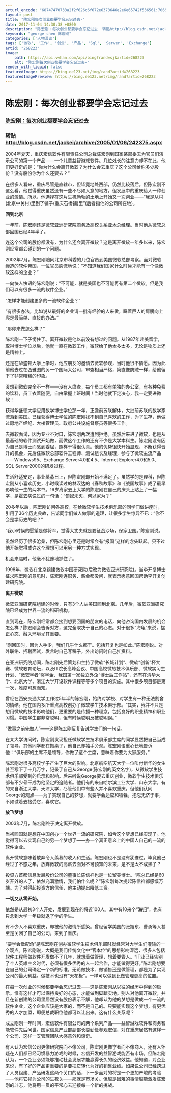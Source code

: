 ```yaml
---
arturl_encode: "68747470733a2f2f626c6f672e6373646e2e6e65742f536561:70652f61727469636c652f64657461696c732f323638323233"
layout: post
title: "陈宏刚每次创业都要学会忘记过去-"
date: 2017-11-04 14:30:38 +0800
description: "陈宏刚：每次创业都要学会忘记过去  转贴http://blog.csdn.net/jackei/ar"
keywords: "george chen 陈宏刚"
categories: ['人物漫谈']
tags: ['微软', '工作', '创业', '产品', 'Sql', 'Server', 'Exchange']
artid: "268223"
image:
    path: https://api.vvhan.com/api/bing?rand=sj&artid=268223
    alt: "陈宏刚每次创业都要学会忘记过去-"
render_with_liquid: false
featuredImage: https://bing.ee123.net/img/rand?artid=268223
featuredImagePreview: https://bing.ee123.net/img/rand?artid=268223
---
```


# 陈宏刚：每次创业都要学会忘记过去

### [陈宏刚：每次创业都要学会忘记过去](http://blog.csdn.net/jackei/archive/2005/01/06/242375.aspx)

### 转贴 <http://blog.csdn.net/jackei/archive/2005/01/06/242375.aspx>

2004年夏天，重庆宏信软件有限责任公司总裁陈宏刚到国家某部委去为官员们演示公司的第一个产品——一个儿童益智游戏软件。几位处长的注意力却不在此，他们更好奇的是：“你为什么会离开微软？为什么会去重庆？这个公司给你多少股份？没有股份你为什么还要去？”

在很多人看来，重庆尽管是直辖市，但毕竟地处西部，仍然比较落后。但陈宏刚不这么看，他觉得重庆虽然还有一些不尽如人意的地方，但发展中的重庆给人一种创业的激情。所以，他选择在这片生机勃勃的土地上开始又一次创业——“我是从村(北京中关村)里到了铺子(重庆石桥铺)里”(后者指他的公司所在地)。

**回到北京**

一年前，陈宏刚还是微软亚洲研究院商务及高校关系亚太总经理。当时他从微软总部回国已经4年半了。

连这个公司的股份都没有，为什么还会离开微软？这是离开微软一年多以来，陈宏刚经常都会碰到的一个问题。

2002年7月，陈宏刚陪同北京市科委的几位官员到美国微软总部考察。面对微软缔造的软件帝国，一位官员感慨地说：“不知道我们国家什么时候才能有一个像微软这样的企业？”

一向快人快语的陈宏刚说：“不可能，就是美国也不可能再有第二个微软。但是我们可以有很多一流的软件企业。”

“怎样才能创建更多的一流软件企业？”

“有很多办法，比如说从最好的企业请一批有经验的人来做，踩着巨人的肩膀向上爬是最简单、直接的办法。”

“那你来做怎么样？”

陈宏刚一下子愣住了。离开微软是他以前没有想过的问题。从1987年赴美留学，取得博士学位以后，他就一直在微软工作，微软给了他太多太多，无论是物质上还是精神上。

还是在华盛顿大学上学时，他应朋友的邀请去微软参观，当时他很不情愿。因为此前他去过在西雅图的另一个国际大公司，审查相当严格，简直像防贼一样，给他留下了非常糟糕的印象。

没想到微软完全不一样——没有人盘查，每个员工都有单独的办公室，有各种免费的饮料，员工衣着随便，自由掌握上班时间！当时他就下定决心，我一定要进微软！

获得华盛顿大学应用数学博士学位那一年，正逢前苏联解体，大批前苏联的数学家流落到美国。已经获得博士学位的陈宏刚找不到自己喜欢的工作，为了生存，他做过房地产经纪、大楼管理员、政府公共设施督察员等很多工作。

去微软面试，因为专业不对口，陈宏刚两次遭到拒绝。虽然后来进了微软，也是从最基础的软件测试开始做，而做这个工作的还有不少是大学本科生。陈宏刚没有因为自己是博士而感到委屈，照样干得很认真。他的优势很快开始显现，不断获得晋升的机会，先后任微软总部软件工程师、测试组长及经理，参与了微软主流产品——Windows95、Exchange Server4.0和4.5、Internet Explorer4.0和5.0、SQL Server2000的研发过程。

生活舒适安定，事业蒸蒸日上，但陈宏刚却开始不满足了。虽然学的是理科，但陈宏刚从小喜欢历史，小时候读过的林汉达的《春秋故事》和《战国故事》成了最早影响他一生的两本书。16岁离家去上大学的陈宏刚在自己的床头上贴上了一幅字，是霍去病说过的一句话：“匈奴未灭，何以家为？”

20多年以后，陈宏刚访问各高校，在给微软学生技术俱乐部的同学们做讲座时，引用了36个历史典故，告诉同学们做人做事的道理，让很多学生惊异不已：“你不会是学历史的吧？”

“我小时候的愿望是做将军，觉得大丈夫就是要征战沙场，保家卫国。”陈宏刚说。

虽然经历了很多沧桑，但陈宏刚心里还是时常会有“报国”这样的念头跃起。只不过他开始觉得或许这个理想可以用另一种方式实现。

机会来临时，他毫不犹豫地抓住了。

1998年，微软在北京组建微软中国研究院(后改为微软亚洲研究院)。当李开复博士征求陈宏刚的意见时，陈宏刚连职务、薪金都没问，就表示愿意回国帮助李开复创建研究院。

**离开微软**

微软亚洲研究院组建的时候，只有3个人从美国回到北京。几年后，微软亚洲研究院已经成为世界一流的科研机构。

直到现在，陈宏刚经常都会接到想要回国的朋友的电话，向他咨询国内发展的机会怎么样？陈宏刚会告诉对方，这完全取决于自己的心态。对于很多“海龟”来说，摆正心态、融入环境尤其重要。

“刚回国时，因为人手少，我们几乎什么都干。包括开复也是如此。”陈宏刚说。对外联络、招聘面试，发言时自己写稿子，外出访问时自己扛资料。

在亚洲研究院期间，陈宏刚先后策划和主持了微软“长城计划”、微软“创新”杯大赛、微软教育论坛，以及IT院长高峰会议、中国高校微软技术俱乐部、微软实习生计划、“微软学者”奖学金、我国第一家独立外企“博士后工作站”，还有在清华大学、北京大学、浙江大学开设软件课程等等多个项目的实施。其中很多项目都是第一次，难度可想而知。

曾经在西安交通大学工作过5年半的陈宏刚，始终对学校、对学生有一种无法割舍的情结。他在国内多所重点高校创办了微软学生技术俱乐部。“其实，我并不只是想用微软的技术影响他们，更重要的是传播一种理念，包括良好的职业精神和职业习惯。中国学生都非常聪明，但有时候聪明反被聪明误。”

“做事之前先做人”——这是陈宏刚反复告诫学生们的一句话。

在某大学访问时，陈宏刚发现担任微软学生技术俱乐部主席的同学显然把自己当成了领导，其他同学都在搬桌子，他自己却袖手旁观。陈宏刚语重心长地告诉他：“俱乐部的主席不是领导，你做了这个主席，意味着你要为大家服务。”

陈宏刚对很多高校学子产生了巨大的影响。北京航空航天大学一位叫付新华的女生甚至写下了十几万字，记录了自己从George(陈宏刚的英文名字)，从微软学生技术俱乐部受到的启示和影响。后来听说George要去重庆创业，微软学生技术俱乐部有不少骨干成为他坚定的追随者。他们有的来自哈尔滨工业大学、山东大学，有的来自浙江大学、天津大学，尽管他们中有些人并不喜欢重庆，但他们认同George的观点——为了实现自己的梦想，就要学会适应和牺牲，抱怨无济于事，不如试着去接受它，喜欢它。

**放飞梦想**

2003年7月，陈宏刚终于决定离开微软。

当初回国就是想在中国创办一个世界一流的研究院，如今这个梦想已经实现了。他觉得可以去实现自己的另一个梦想了——办一个真正意义上的中国人自己的一流的软件企业。

离开微软意味着放弃令人羡慕的收入和生活。陈宏刚也不是没有犹豫过，毕竟他已经过了不惑之年，放弃微软的高薪去面对不可预知的未来，是不是太不成熟了？

投资方首都信息发展股份公司的董事长陈信祥也是一位留美博士。“陈总已经是60岁开外的人了，依然充满激情，我们怕什么呢？”陈宏刚每次提起陈信祥都感慨万端。为了对得起投资方的信任，他主动提出降低工资。

**一切又从零开始。**

依然是从最初3个人开始，发展到现在的将近100人。其中有10来个“海归”，也有只念到大学一年级就退了学的学生。

有不少人不喜欢重庆，却被他的激情所感染。曾经留学美国的张旭东、曹勇等人甚至是关闭了自己的公司，来到了重庆。

“要学会做配角”是陈宏刚在创办微软学生技术俱乐部时就经常对大学生们灌输的一个观点。陈宏刚说，大概是我们传统文化中“官本位”的思想影响深远，很多人包括软件工程师做软件开发做不了几年，就想着做管理，想着要管人。“IT业已经告别了个人英雄主义时代，必须有很多优秀的人一起合作，才能做得更好。”陈宏刚想要在自己的公司确定一个新的标准，无论做技术、做销售还是做管理，都是为了实现公司的最大利益。做技术也没有“天花板”，一样可以做到比做管理更高的位置。

在每一次创业的时候都要学会忘记过去——这是陈宏刚从以往的经历中得到的启示。惟有这样才可以保持良好的心态，才能做到脚踏实地。别人对他离开微软，并且在新创建的公司里居然没有股份表示不解，他却认为他的梦想是做成一个一流的软件企业，这个企业应该是大家的，而不是自己的。只要能实现这个梦想，有更优秀的人才加盟，即便总裁职位他都可以让出来。这有什么关系呢？

成立刚刚一年时间，宏信软件有限公司的两个系列产品——益智游戏软件和商务智能软件先后问世。国家信息产业部副部长娄勤俭参观宏信，对在重庆居然有这样一个公司、这样一支管理团队大感意外和惊奇。

有人认为宏信公司更像研究院而不像公司，陈宏刚更像学者而不像商人，还有人怀疑在人们都已经习惯暴力游戏的时候，宏信开发的益智游戏能否有市场。但陈宏刚认为，一个企业必须能够推动社会发展才能赢得长久的经济效益。他知道，对企业来说，有了好的产品更重要的是要把它转化为好的销售业绩。如果说公司已经跨过了人员组建、产品研发这两个关口的话，下一步面对的将是一个更加严峻的考验——他将它视为公司的生死关——那就是市场关。但越是困难的事情越能激发陈宏刚的斗志，他将用一贯的平常心去迎接每一个新的挑战。